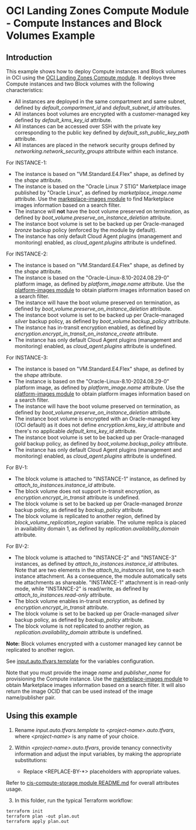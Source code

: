 # OCI Landing Zones Compute Module - Compute Instances and Block Volumes Example

## Introduction
This example shows how to deploy Compute instances and Block volumes in OCI using the [OCI Landing Zones Compute module](../../README.md). It deploys three Compute instances and two Block volumes with the following characteristics:
- All instances are deployed in the same compartment and same subnet, defined by *default_compartment_id* and *default_subnet_id* attributes.
- All instances boot volumes are encrypted with a customer-managed key defined by *default_kms_key_id* attribute.
- All instances can be accessed over SSH with the private key corresponding to the public key defined by *default_ssh_public_key_path* attribute.
- All instances are placed in the network security groups defined by *networking.network_security_groups* attribute within each instance.

For INSTANCE-1:
- The instance is based on "VM.Standard.E4.Flex" shape, as defined by the *shape* attribute.
- The instance is based on the "Oracle Linux 7 STIG" Marketplace image published by "Oracle Linux", as defined by *marketplace_image.name* attribute. Use the [markeplace-images module](../../../marketplace-images/) to find Marketplace images information based on a search filter.
- The instance will **not** have the boot volume preserved on termination, as defined by *boot_volume.preserve_on_instance_deletion* attribute.
- The instance boot volume is set to be backed up per Oracle-managed *bronze* backup policy (enforced by the module by default).
- The instance has only default Cloud Agent plugins (management and monitoring) enabled, as *cloud_agent.plugins* attribute is undefined.

For INSTANCE-2:
- The instance is based on "VM.Standard.E4.Flex" shape, as defined by the *shape* attribute.
- The instance is based on the "Oracle-Linux-8.10-2024.08.29-0" platform image, as defined by *platform_image.name* attribute. Use the [platform-images module](../../../platform-images/) to obtain platform images information based on a search filter.
- The instance will have the boot volume preserved on termination, as defined by *boot_volume.preserve_on_instance_deletion* attribute.
- The instance boot volume is set to be backed up per Oracle-managed *silver* backup policy, as defined by *boot_volume.backup_policy* attribute.
- The instance has in-transit encryption enabled, as defined by *encryption.encrypt_in_transit_on_instance_create* attribute.
- The instance has only default Cloud Agent plugins (management and monitoring) enabled, as *cloud_agent.plugins* attribute is undefined.

For INSTANCE-3:
- The instance is based on "VM.Standard.E4.Flex" shape, as defined by the *shape* attribute.
- The instance is based on the "Oracle-Linux-8.10-2024.08.29-0" platform image, as defined by *platform_image.name* attribute. Use the [platform-images module](../../../platform-images/) to obtain platform images information based on a search filter.
- The instance will have the boot volume preserved on termination, as defined by *boot_volume.preserve_on_instance_deletion* attribute.
- The instance boot volume is encrypted with an Oracle-managed key (OCI default) as it does not define *encryption.kms_key_id* attribute and there's no applicable *default_kms_key_id* attribute.
- The instance boot volume is set to be backed up per Oracle-managed *gold* backup policy, as defined by *boot_volume.backup_policy* attribute.
- The instance has only default Cloud Agent plugins (management and monitoring) enabled, as *cloud_agent.plugins* attribute is undefined.

For BV-1:
- The block volume is attached to "INSTANCE-1" instance, as defined by *attach_to_instances.instance_id* attribute.
- The block volume does not support in-transit encryption, as *encryption.encrypt_in_transit* attribute is undefined.
- The block volume is set to be backed up per Oracle-managed *bronze* backup policy, as defined by *backup_policy* attribute.
- The block volume is replicated to another region, defined by *block_volume_replication_region* variable. The volume replica is placed in availability domain 1, as defined by *replication.availability_domain* attribute.

For BV-2:
- The block volume is attached to "INSTANCE-2" and "INSTANCE-3" instances, as defined by *attach_to_instances.instance_id* attributes. Note that are two elements in the *attach_to_instances* list, one to each instance attachment. As a consequence, the module automatically sets the attachments as shareable. "INSTANCE-1" attachment is in read-only mode, while "INSTANCE-2" is read/write, as defined by *attach_to_instances.read-only* attribute.
- The block volume enables in-transit encryption, as defined by *encryption.encrypt_in_transit* attribute.
- The block volume is set to be backed up per Oracle-managed *silver* backup policy, as defined by *backup_policy* attribute.
- The block volume is not replicated to another region, as *replication.availability_domain* attribute is undefined.

**Note:** Block volumes encrypted with a customer managed key cannot be replicated to another region.

See [input.auto.tfvars.template](./input.auto.tfvars.template) for the variables configuration.

Note that you must provide the image *name* and *publisher_name* for provisioning the Compute instance. Use the [marketplace-images module](../../../marketplace-images/) to obtain Marketplace images information based on a search filter. It will also return the image OCID that can be used instead of the image name/publisher pair.

## Using this example
1. Rename *input.auto.tfvars.template* to *\<project-name\>.auto.tfvars*, where *\<project-name\>* is any name of your choice.

2. Within *\<project-name\>.auto.tfvars*, provide tenancy connectivity information and adjust the input variables, by making the appropriate substitutions:
   - Replace \<REPLACE-BY-\*\> placeholders with appropriate values. 
   
Refer to [cis-compute-storage module README.md](../../README.md) for overall attributes usage.

3. In this folder, run the typical Terraform workflow:
```
terraform init
terraform plan -out plan.out
terraform apply plan.out
```